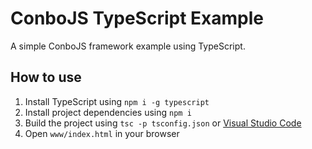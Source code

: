 ConboJS TypeScript Example
==========================

A simple ConboJS framework example using TypeScript.

How to use
----------

1. Install TypeScript using `npm i -g typescript`
1. Install project dependencies using `npm i`
1. Build the project using `tsc -p tsconfig.json` or [Visual Studio Code](https://code.visualstudio.com/)
1. Open `www/index.html` in your browser
